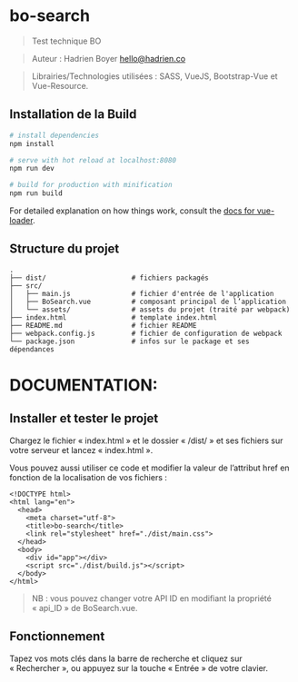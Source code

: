 # bo-search

> Test technique BO

> Auteur : Hadrien Boyer <hello@hadrien.co>

> Librairies/Technologies utilisées : SASS, VueJS, Bootstrap-Vue et Vue-Resource.

## Installation de la Build

``` bash
# install dependencies
npm install

# serve with hot reload at localhost:8080
npm run dev

# build for production with minification
npm run build
```

For detailed explanation on how things work, consult the [docs for vue-loader](http://vuejs.github.io/vue-loader).


## Structure du projet

```
.
├── dist/                     # fichiers packagés
├── src/
│   ├── main.js               # fichier d'entrée de l'application
│   ├── BoSearch.vue          # composant principal de l’application
│   └── assets/               # assets du projet (traité par webpack)
├── index.html                # template index.html
├── README.md                 # fichier README
├── webpack.config.js         # fichier de configuration de webpack
└── package.json              # infos sur le package et ses dépendances
```

# DOCUMENTATION:

## Installer et tester le projet
Chargez le fichier « index.html » et le dossier « /dist/ » et ses fichiers sur votre serveur et lancez « index.html ».

Vous pouvez aussi utiliser ce code et modifier la valeur de l’attribut href en fonction de la localisation de vos fichiers :

```
<!DOCTYPE html>
<html lang="en">
  <head>
    <meta charset="utf-8">
    <title>bo-search</title>
    <link rel="stylesheet" href="./dist/main.css">
  </head>
  <body>
    <div id="app"></div>
    <script src="./dist/build.js"></script>
  </body>
</html>
```

> NB : vous pouvez changer votre API ID en modifiant la propriété « api_ID » de BoSearch.vue.

## Fonctionnement
Tapez vos mots clés dans la barre de recherche et cliquez sur « Rechercher », ou appuyez sur la touche « Entrée » de votre clavier.

